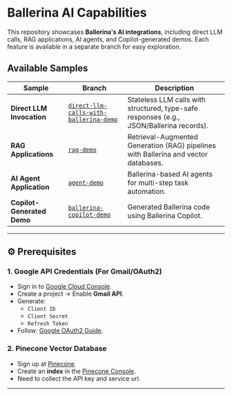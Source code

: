 # Ballerina AI Capabilities

This repository showcases **Ballerina's AI integrations**, including direct LLM calls, RAG applications, AI agents, and Copilot-generated demos. Each feature is available in a separate branch for easy exploration.

## Available Samples

| Sample | Branch | Description |
|--------|--------|-------------|
| **Direct LLM Invocation** | [`direct-llm-calls-with-ballerina-demo`](https://github.com/SasinduDilshara/ballerina-ai-university-session/blob/direct-llm-calls-with-ballerina-demo-completed/main.bal) | Stateless LLM calls with structured, type-safe responses (e.g., JSON/Ballerina records). |
| **RAG Applications** | [`rag-demo`](https://github.com/SasinduDilshara/ballerina-ai-university-session/blob/rag-demo-completed/main.bal) | Retrieval-Augmented Generation (RAG) pipelines with Ballerina and vector databases. |
| **AI Agent Application** | [`agent-demo`](https://github.com/SasinduDilshara/ballerina-ai-university-session/blob/agent-demo-completed/main.bal) | Ballerina-based AI agents for multi-step task automation. |
| **Copilot-Generated Demo** | [`ballerina-copilot-demo`](https://github.com/SasinduDilshara/ballerina-ai-university-session/blob/ballerina-copilot-demo/main.bal) | Generated Ballerina code using Ballerina Copilot. |

---

## ⚙️ Prerequisites

### 1. **Google API Credentials** (For Gmail/OAuth2)  
   - Sign in to [Google Cloud Console](https://console.cloud.google.com/).  
   - Create a project → Enable **Gmail API**.  
   - Generate:  
     - `Client ID`  
     - `Client Secret`  
     - `Refresh Token`  
   - Follow: [Google OAuth2 Guide](https://developers.google.com/identity/protocols/oauth2).  

### 2. **Pinecone Vector Database**  
   - Sign up at [Pinecone](https://www.pinecone.io/start/).  
   - Create an **index** in the [Pinecone Console](https://app.pinecone.io/).  
   - Need to collect the API key and service url.
---
